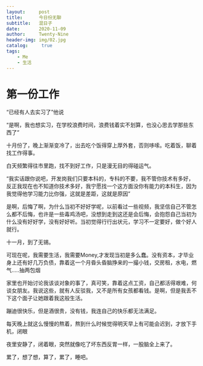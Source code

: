 ```yaml
---
layout:     post
title:      今日份无聊
subtitle:   混日子
date:       2020-11-09
author:     Twenty-Nine
header-img: img/02.jpg
catalog: 	 true
tags:
    - Me
    - 生活
---
```


# 第一份工作

“已经有人去实习了”他说

“是啊，我也想实习，在学校浪费时间，浪费钱着实不划算，也没心思去学那些东西了”

十月份了，晚上渐渐变冷了，出去吃个饭得穿上厚外套，否则哆嗦。吃着饭，聊着找工作得事。

白天频繁得往市里跑，找不到好工作，只是漫无目的得碰运气。

“我实话跟你说吧，开发岗我们只要本科的，专科的不要，我不管你技术有多好，反正我现在也不知道你技术多好，我宁愿找一个这方面没你有能力的本科生，因为我觉得他学习能力比你强，这就是差距，这就是原因”

是啊，后悔了啊，为什么当初不好好学呢，以前看过一些视频，我坚信自己不管怎么都不后悔，也许是一些毒鸡汤吧，没想到走到这还是会后悔，会抱怨自己当初为什么没有好好学，没有好好听。当初觉得行行出状元，学习不一定要好，做个好人就行。

十一月，到了无锡。

可现在呢，我需要生活，我需要Money,才发现当初是多么蠢。没有资本，才毕业身上还有好几万负债，靠着这一个月昏头昏脑挣来的一撮小钱，交房租，水电，燃气.....抽两包烟

家里也开始讨论我该谈对象的事了，真可笑，靠着这点工资，自己都活得艰难，何谈女朋友。我说这些，就有人反驳我，又不是所有女孩都看钱。是啊，但是我丢不下这个面子让她跟着我这般生活。

蹦迪很快乐，但是酒很贵，没有钱，我连自己的快乐都无法满足。

每天晚上就这么慢慢的熬着，熬到什么时候觉得明天早上有可能会迟到，才放下手机，闭眼

夜里安静了，闭着眼，突然就像吃了坏东西反胃一样，一股脑全上来了。

累了，想了想，算了，累了，睡吧。

